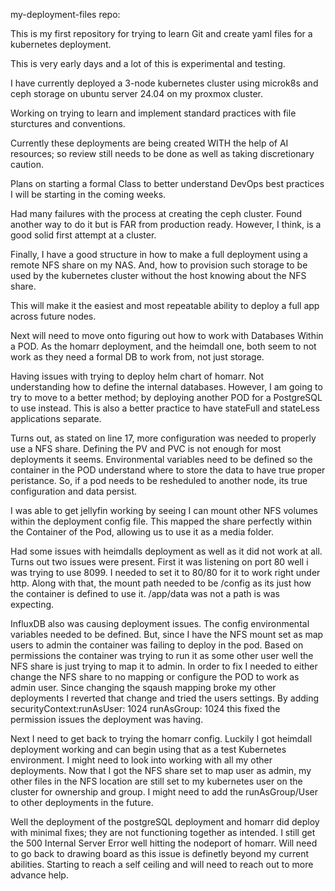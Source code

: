 my-deployment-files repo:  

This is my first repository for trying to learn Git and create yaml files for a kubernetes deployment.  

This is very early days and a lot of this is experimental and testing.  

I have currently deployed a 3-node kubernetes cluster using microk8s and ceph storage on ubuntu server 24.04 on my proxmox cluster.  

Working on trying to learn and implement standard practices with file sturctures and conventions.  

Currently these deployments are being created WITH the help of AI resources; so review still needs to be done as well as taking discretionary caution.  

Plans on starting a formal Class to better understand DevOps best practices I will be starting in the coming weeks. 

Had many failures with the process at creating the ceph cluster.  Found another way to do it but is FAR from production ready.  However, I think, is a good solid first attempt at a cluster.

Finally, I have a good structure in how to make a full deployment using a remote NFS share on my NAS.  And, how to provision such storage to be used by the kubernetes cluster without the host knowing about the NFS share.

This will make it the easiest and most repeatable ability to deploy a full app across future nodes.

Next will need to move onto figuring out how to work with Databases Within a POD.  As the homarr deployment, and the heimdall one, both seem to not work as they need a formal DB to work from, not just storage. 

Having issues with trying to deploy helm chart of homarr. Not understanding how to define the internal databases.  However, I am going to try to move to a better method; by deploying another POD for a PostgreSQL to use instead.  This is also a better practice to have stateFull and stateLess applications separate.  

Turns out, as stated on line 17, more configuration was needed to properly use a NFS share.  Defining the PV and PVC is not enough for most deployments it seems.  Environmental variables need to be defined so the container in the POD understand where to store the data to have true proper peristance.  So, if a pod needs to be resheduled to another node, its true configuration and data persist.  

I was able to get jellyfin working by seeing I can mount other NFS volumes within the deployment config file.  This mapped the share perfectly within the Container of the Pod, allowing us to use it as a media folder. 

Had some issues with heimdalls deployment as well as it did not work at all.  Turns out two issues were present.  First it was listening on port 80 well i was trying to use 8099.  I needed to set it to 80/80 for it to work right under http.  Along with that, the mount path needed to be /config as its just how the container is defined to use it.  /app/data was not a path is was expecting.  

InfluxDB also was causing deployment issues.  The config environmental variables needed to be defined. But, since I have the NFS mount set as map users to admin the container was failing to deploy in the pod.  Based on permissions the container was trying to run it as some other user well the NFS share is just trying to map it to admin.  In order to fix I needed to either change the NFS share to no mapping or configure the POD to work as admin user.  Since changing the sqaush mapping broke my other deployments I reverted that change and tried the users settings.  By adding securityContext:runAsUser: 1024  runAsGroup: 1024 this fixed the permission issues the deployment was having. 

Next I need to get back to trying the homarr config.  Luckily I got heimdall deployment working and can begin using that as a test Kubernetes environment. I might need to look into working with all my other deployments. Now that I got the NFS share set to map user as admin, my other files in the NFS location are still set to my kubernetes user on the cluster for ownership and group.  I might need to add the runAsGroup/User to other deployments in the future.

Well the deployment of the postgreSQL deployment and homarr did deploy with minimal fixes; they are not functioning together as intended.  I still get the 500 Internal Server Error well hitting the nodeport of homarr.  Will need to go back to drawing board as this issue is definetly beyond my current abilities.  Starting to reach a self ceiling and will need to reach out to more advance help.
